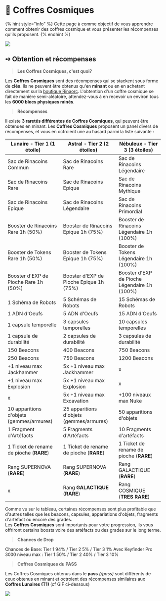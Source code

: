 # 🎰 Coffres Cosmiques

{% hint style="info" %}
Cette page à comme objectif de vous apprendre comment obtenir des coffres cosmique et vous présenter les récompenses qu'ils proposent.
{% endhint %}

![](../ressources/coffre\_cosmique2.png)

## **➺** Obtention et récompenses

> **Les Coffres Cosmiques, c'est quoi?**

Les **Coffres Cosmiques** sont des récompenses qui se stackent sous forme de **clés**. Ils ne peuvent être obtenus qu'en **minant** ou en en achetant directement sur la [boutique Rinaorc](https://store.rinaorc.com/). L'obtention d'un coffre cosmique se fait de manière semi-aléatoire, attendez-vous à en recevoir un environ tous les **6000 blocs physiques minés**.

> **Récompenses**

Il existe **3 raretés différentes de Coffres Cosmiques**, qui peuvent être obtenues en minant. Les **Coffres Cosmiques** proposent un panel divers de récompenses, et vous en octroient une au hasard parmi la liste suivante :

| Lunaire - Tier 1 (1 étoile)              | Astral - Tier 2 (2 étoiles)              | Nébuleux - Tier 3 (3 étoiles)                |
| ---------------------------------------- | ---------------------------------------- | -------------------------------------------- |
| Sac de Rinacoins Commun                  | Sac de Rinacoins Rare                    | Sac de Rinacoins Légendaire                  |
| Sac de Rinacoins Rare                    | Sac de Rinacoins Epique                  | Sac de Rinacoins Mythique                    |
| Sac de Rinacoins Epique                  | Sac de Rinacoins Légendaire              | Sac de Rinacoins Primordial                  |
| Booster de Rinacoins Rare 1h (50%)       | Booster de Rinacoins Epique 1h (75%)     | Booster de Rinacoins Légendaire 1h (100%)    |
| Booster de Tokens Rare 1h (50%)          | Booster de Tokens Epique 1h (75%)        | Booster de Tokens Légendaire 1h (100%)       |
| Booster d'EXP de Pioche Rare 1h (50%)    | Booster d'EXP de Pioche Epique 1h (75%)  | Booster d'EXP de Pioche Légendaire 1h (100%) |
| 1 Schéma de Robots                       | 5 Schémas de Robots                      | 15 Schémas de Robots                         |
| 1 ADN d'Oeufs                            | 5 ADN d'Oeufs                            | 15 ADN d'Oeufs                               |
| 1 capsule temporelle                     | 3 capsules temporelles                   | 10 capsules temporelles                      |
| 1 capsule de durabilité                  | 2 capsules de durabilité                 | 3 capsules de durabilité                     |
| 150 Beacons                              | 400 Beacons                              | 750 Beacons                                  |
| 250 Beacons                              | 750 Beacons                              | 1200 Beacons                                  |
| +1 niveau max Jackhammer                 | 5x +1 niveau max Jackhammer              | x                                            |
| +1 niveau max Explosion                  | 5x +1 niveau max Explosion               | x                                            |
| x                                        | 5x +1 niveau max Excavation              | +100 niveaux max Nuke                        |
| 10 apparitions d'objets (gemmes/armures) | 25 apparitions d'objets (gemmes/armures) | 50 apparitions d'objets                      |
| 1 Fragment d'Artéfacts                   | 5 Fragments d'Artéfacts                  | 10 Fragments d'artéfacts                     |
| 1 Ticket de rename de pioche (**RARE**)  | 1 Ticket de rename de pioche (**RARE**)  | 1 Ticket de rename de pioche (**RARE**)      |
| Rang SUPERNOVA (**RARE**)                | Rang SUPERNOVA (**RARE**)                | Rang GALACTIQUE (**RARE**)                   |
| x                                        | Rang **GALACTIQUE** (**RARE**)           | Rang COSMIQUE (**TRES RARE**)

Comme vu sur le tableau, certaines récompenses sont plus profitable que d'autres telles que les beacons, capsules, appariations d'objets, fragments d'artéfact ou encore des grades.\
Les **Coffres Cosmiques** sont importants pour votre progression, ils vous offriront certains boosts voire des artéfacts ou des grades sur le long terme.

> **Chances de Drop**

Chances de Base: Tier 1 94% / Tier 2 5% / Tier 3 1%
Avec Keyfinder Pro 3000 niveau max : Tier 1 50% / Tier 2 40% / Tier 3 10%

> **Coffres Cosmiques du PASS**

Les Coffres Cosmiques obtenus dans le **pass** _(/pass)_ sont différents de ceux obtenus en minant et octroient des récompenses similaires aux **Coffres Lunaires (T1)** (cf GIF ci-dessous)

![](../ressources/ouverture\_coffres.gif)
